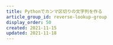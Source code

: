 ```yaml
---
title: Pythonでカンマ区切りの文字列を作る
article_group_id: reverse-lookup-group
display_order: 50
created: 2021-11-15
updated: 2021-11-18
---
```

